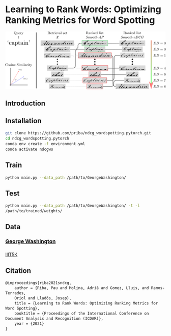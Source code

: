 # Learning to Rank Words: Optimizing Ranking Metrics for Word Spotting

<p align="center">
<img src="./figures/summary.png" width="800">
</p>

## Introduction

## Installation

```bash
git clone https://github.com/priba/ndcg_wordspotting.pytorch.git
cd ndcg_wordspotting.pytorch
conda env create -f environment.yml
conda activate ndcgws
```

## Train

```bash
python main.py --data_path /path/to/GeorgeWashington/
```

## Test

```bash
python main.py --data_path /path/to/GeorgeWashington/ -t -l
/path/to/trained/weights/
```

## Data

### [George Washington](http://ciir.cs.umass.edu/downloads/old/data_sets.html)

###
[IIIT5K](https://cvit.iiit.ac.in/research/projects/cvit-projects/the-iiit-5k-word-dataset)

## Citation

```
@inproceedings{riba2021sndcg,
    author = {Riba, Pau and Molina, Adrià and Gomez, Lluis, and Ramos-Terrades,
    Oriol and Lladós, Josep},
    title = {Learning to Rank Words: Optimizing Ranking Metrics for Word Spotting},
    booktitle = {Proceedings of the International Conference on Document Analysis and Recognition (ICDAR)},
    year = {2021}
}
```
